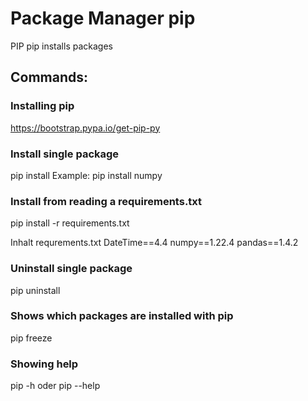 # Package Manager pip

PIP pip installs packages

## Commands:

### Installing pip

https://bootstrap.pypa.io/get-pip-py

### Install single package

pip install <package>
Example: pip install numpy

### Install from reading a requirements.txt

pip install -r requirements.txt

Inhalt requrements.txt
DateTime==4.4
numpy==1.22.4
pandas==1.4.2

### Uninstall single package

pip uninstall <package>

### Shows which packages are installed with pip

pip freeze

### Showing help

pip -h oder pip --help
